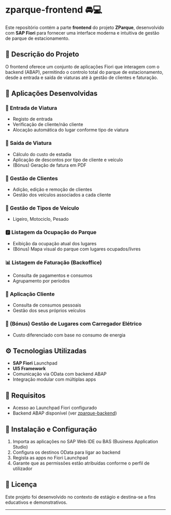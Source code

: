 # zparque-frontend 🚘💻

Este repositório contém a parte **frontend** do projeto **ZParque**, desenvolvido com **SAP Fiori** para fornecer uma interface moderna e intuitiva de gestão de parque de estacionamento.

## 📌 Descrição do Projeto

O frontend oferece um conjunto de aplicações Fiori que interagem com o backend (ABAP), permitindo o controlo total do parque de estacionamento, desde a entrada e saída de viaturas até à gestão de clientes e faturação.

## 📱 Aplicações Desenvolvidas

### 🎫 Entrada de Viatura
- Registo de entrada
- Verificação de cliente/não cliente
- Alocação automática do lugar conforme tipo de viatura

### 🚪 Saída de Viatura
- Cálculo do custo de estadia
- Aplicação de descontos por tipo de cliente e veículo
- (Bónus) Geração de fatura em PDF

### 👤 Gestão de Clientes
- Adição, edição e remoção de clientes
- Gestão dos veículos associados a cada cliente

### 🚗 Gestão de Tipos de Veículo
- Ligeiro, Motociclo, Pesado

### 🅿️ Listagem da Ocupação do Parque
- Exibição da ocupação atual dos lugares
- (Bónus) Mapa visual do parque com lugares ocupados/livres

### 📊 Listagem de Faturação (Backoffice)
- Consulta de pagamentos e consumos
- Agrupamento por períodos

### 👥 Aplicação Cliente
- Consulta de consumos pessoais
- Gestão dos seus próprios veículos

### 🔌 (Bónus) Gestão de Lugares com Carregador Elétrico
- Custo diferenciado com base no consumo de energia

## ⚙️ Tecnologias Utilizadas

- **SAP Fiori** Launchpad
- **UI5 Framework**
- Comunicação via OData com backend ABAP
- Integração modular com múltiplas apps

## 🚀 Requisitos

- Acesso ao Launchpad Fiori configurado
- Backend ABAP disponível (ver [zparque-backend](https://github.com/Shadoww111/zparque-backend))

## 🔧 Instalação e Configuração

1. Importa as aplicações no SAP Web IDE ou BAS (Business Application Studio)
2. Configura os destinos OData para ligar ao backend
3. Regista as apps no Fiori Launchpad
4. Garante que as permissões estão atribuídas conforme o perfil de utilizador

## 📄 Licença

Este projeto foi desenvolvido no contexto de estágio e destina-se a fins educativos e demonstrativos.

---

